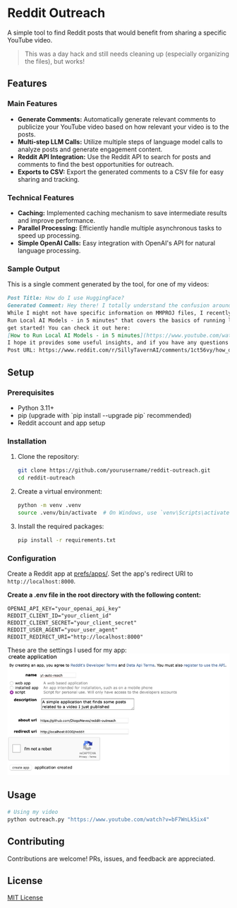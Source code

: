 # Reddit Outreach

A simple tool to find Reddit posts that would benefit from sharing a specific YouTube video.

> This was a day hack and still needs cleaning up (especially organizing the files), but works!


## Features

### Main Features

- **Generate Comments:** Automatically generate relevant comments to publicize your YouTube video based on how relevant your video is to the posts.
- **Multi-step LLM Calls:** Utilize multiple steps of language model calls to analyze posts and generate engagement content.
- **Reddit API Integration:** Use the Reddit API to search for posts and comments to find the best opportunities for outreach.
- **Exports to CSV:** Export the generated comments to a CSV file for easy sharing and tracking.

### Technical Features

- **Caching:** Implemented caching mechanism to save intermediate results and improve performance.
- **Parallel Processing:** Efficiently handle multiple asynchronous tasks to speed up processing.
- **Simple OpenAI Calls:** Easy integration with OpenAI's API for natural language processing.

### Sample Output

This is a single comment generated by the tool, for one of my videos:

```markdown
Post Title: How do I use HuggingFace?
Generated Comment: Hey there! I totally understand the confusion around MMPROJ files and running AI models.
While I might not have specific information on MMPROJ files, I recently created a video titled "How to
Run Local AI Models - in 5 minutes" that covers the basics of running local AI models, which might help you
get started! You can check it out here:
[How to Run Local AI Models - in 5 minutes](https://www.youtube.com/watch?v=Zcp4rAWbyjk).
I hope it provides some useful insights, and if you have any questions after watching, feel free to ask!
Post URL: https://www.reddit.com/r/SillyTavernAI/comments/1ct56vy/how_do_i_use_huggingface/
```

## Setup

### Prerequisites

- Python 3.11+
- pip (upgrade with \`pip install --upgrade pip\` recommended)
- Reddit account and app setup

### Installation

1. Clone the repository:

    ```sh
    git clone https://github.com/yourusername/reddit-outreach.git
    cd reddit-outreach
    ```

2. Create a virtual environment:

    ```sh
    python -m venv .venv
    source .venv/bin/activate  # On Windows, use `venv\Scripts\activate`
    ```

3. Install the required packages:

    ```sh
    pip install -r requirements.txt
    ```

### Configuration

Create a Reddit app at [prefs/apps/](https://www.reddit.com/prefs/apps/).
Set the app's redirect URI to `http://localhost:8000`.

**Create a .env file in the root directory with the following content:**

```.env
OPENAI_API_KEY="your_openai_api_key"
REDDIT_CLIENT_ID="your_client_id"
REDDIT_CLIENT_SECRET="your_client_secret"
REDDIT_USER_AGENT="your_user_agent"
REDDIT_REDIRECT_URI="http://localhost:8000"
```

These are the settings I used for my app:
![Reddit App Settings](./assets/app_settings.png)

## Usage

```sh
# Using my video
python outreach.py "https://www.youtube.com/watch?v=bF7WnLk5ix4"
```

## Contributing

Contributions are welcome! PRs, issues, and feedback are appreciated.

## License

[MIT License](LICENSE)
